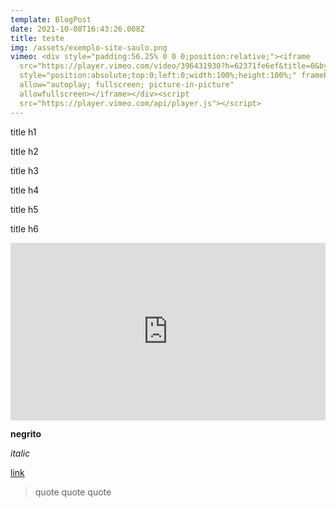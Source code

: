 ```yaml
---
template: BlogPost
date: 2021-10-08T16:43:26.008Z
title: teste
img: /assets/exemplo-site-saulo.png
vimeo: <div style="padding:56.25% 0 0 0;position:relative;"><iframe
  src="https://player.vimeo.com/video/396431930?h=62371fe6ef&title=0&byline=0&portrait=0"
  style="position:absolute;top:0;left:0;width:100%;height:100%;" frameborder="0"
  allow="autoplay; fullscreen; picture-in-picture"
  allowfullscreen></iframe></div><script
  src="https://player.vimeo.com/api/player.js"></script>
---
```

title h1

title h2

title h3

title h4

title h5

title h6

<div style="padding:56.25% 0 0 0;position:relative;"><iframe src="https://player.vimeo.com/video/396431930?h=62371fe6ef&title=0&byline=0&portrait=0" style="position:absolute;top:0;left:0;width:100%;height:100%;" frameborder="0" allow="autoplay; fullscreen; picture-in-picture" allowfullscreen></iframe></div><script src="https://player.vimeo.com/api/player.js"></script>



**negrito**

*italic*

[link](buenavistalab.com)

> quote quote quote